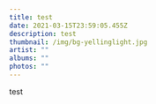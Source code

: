 ```yaml
---
title: test
date: 2021-03-15T23:59:05.455Z
description: test
thumbnail: /img/bg-yellinglight.jpg
artist: ""
albums: ""
photos: ""
---
```

test